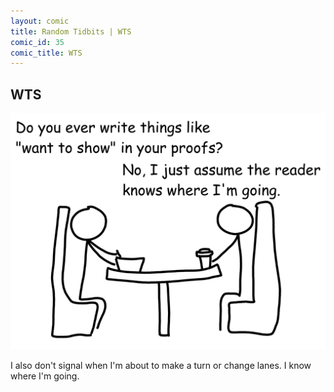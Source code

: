 ```yaml
---
layout: comic
title: Random Tidbits | WTS
comic_id: 35
comic_title: WTS
---
```


## WTS

<img id="img35" src="/assets/images/35.png">

I also don't signal when I'm about to make a turn or change lanes. I know where I'm going.
